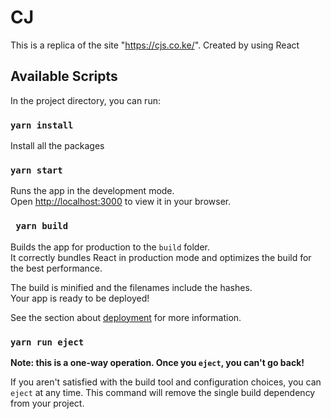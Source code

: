 # CJ

This is a replica of the site "https://cjs.co.ke/". Created by using React


## Available Scripts

In the project directory, you can run:
### `yarn install`

Install all the packages

### `yarn start`

Runs the app in the development mode.\
Open [http://localhost:3000](http://localhost:3000) to view it in your browser.


### ` yarn build`

Builds the app for production to the `build` folder.\
It correctly bundles React in production mode and optimizes the build for the best performance.

The build is minified and the filenames include the hashes.\
Your app is ready to be deployed!

See the section about [deployment](https://facebook.github.io/create-react-app/docs/deployment) for more information.

### `yarn run eject`

**Note: this is a one-way operation. Once you `eject`, you can't go back!**

If you aren't satisfied with the build tool and configuration choices, you can `eject` at any time. This command will remove the single build dependency from your project.
